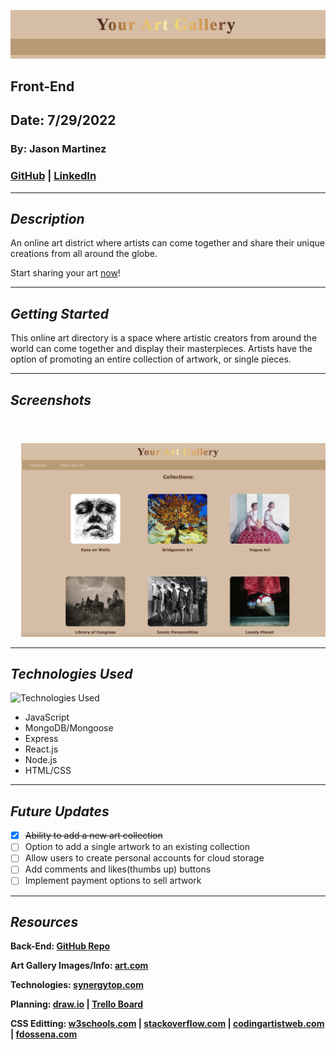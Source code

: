 ![Your Artwork Gallery](/images/Banner.png)

## Front-End

## Date: 7/29/2022

### By: Jason Martinez

### [GitHub](https://github.com/jasonmar08) | [LinkedIn](https://linkedin.com/in/martinez-jason)

---

## **_Description_**

An online art district where artists can come together and share their unique creations from all around the globe.

Start sharing your art [now](https://doczdpg4lvkh.cloudfront.net)!

---

## **_Getting Started_**

This online art directory is a space where artistic creators from around the world can come together and display their masterpieces. Artists have the option of promoting an entire collection of artwork, or single pieces.

---

## **_Screenshots_**

<pre>
  <img src="/images/Homepage.png"  alt="Collections Page">&nbsp;&nbsp;&nbsp;<img src="/images/Artworks.png" alt="Artworks Page">&nbsp;&nbsp;&nbsp;<img src="/images/Submit.png" alt="Submit Your Art">
</pre>

---

## **_Technologies Used_**

![Technologies Used](https://tinyurl.com/2tns3kp8)

- JavaScript
- MongoDB/Mongoose
- Express
- React.js
- Node.js
- HTML/CSS

---

## **_Future Updates_**

- [x] ~~Ability to add a new art collection~~
- [ ] Option to add a single artwork to an existing collection
- [ ] Allow users to create personal accounts for cloud storage
- [ ] Add comments and likes(thumbs up) buttons
- [ ] Implement payment options to sell artwork

---

## **_Resources_**

**Back-End: [GitHub Repo](https://github.com/jasonmar08/Your_Art_Gallery_Backend)**

**Art Gallery Images/Info: [art.com](https://tinyurl.com/ya46mtet)**

**Technologies: [synergytop.com](https://tinyurl.com/5n7b5mzm)**

**Planning: [draw.io](https://tinyurl.com/2y959xfw) | [Trello Board](https://tinyurl.com/y87kvtzc)**

**CSS Editting: [w3schools.com](https://tinyurl.com/5422vee2) | [stackoverflow.com](https://tinyurl.com/4ddesxs6) | [codingartistweb.com](https://tinyurl.com/2hvcmbfj) | [fdossena.com](https://tinyurl.com/bdedk6ru)**
